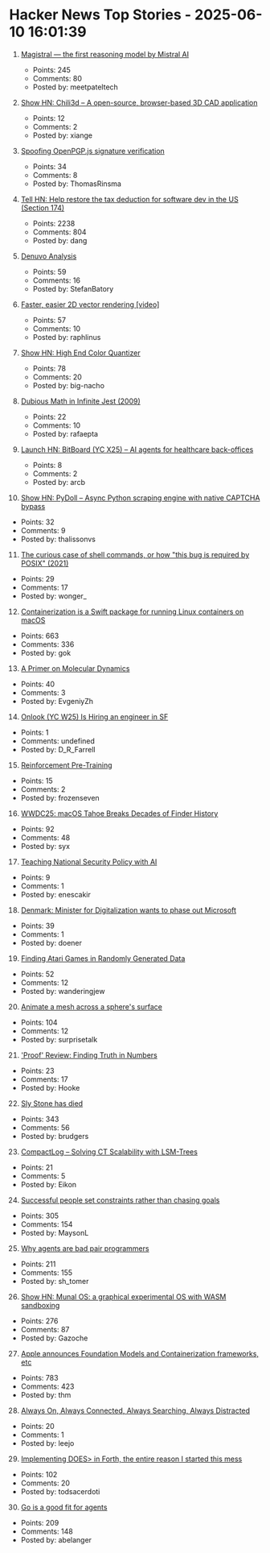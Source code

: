 # Hacker News Top Stories - 2025-06-10 16:01:39

1. [Magistral — the first reasoning model by Mistral AI](https://mistral.ai/news/magistral)
   - Points: 245
   - Comments: 80
   - Posted by: meetpateltech

2. [Show HN: Chili3d – A open-source, browser-based 3D CAD application](undefined)
   - Points: 12
   - Comments: 2
   - Posted by: xiange

3. [Spoofing OpenPGP.js signature verification](https://codeanlabs.com/blog/research/cve-2025-47934-spoofing-openpgp-js-signatures/)
   - Points: 34
   - Comments: 8
   - Posted by: ThomasRinsma

4. [Tell HN: Help restore the tax deduction for software dev in the US (Section 174)](undefined)
   - Points: 2238
   - Comments: 804
   - Posted by: dang

5. [Denuvo Analysis](https://connorjaydunn.github.io/blog/posts/denuvo-analysis/)
   - Points: 59
   - Comments: 16
   - Posted by: StefanBatory

6. [Faster, easier 2D vector rendering [video]](https://www.youtube.com/watch?v=_sv8K190Zps)
   - Points: 57
   - Comments: 10
   - Posted by: raphlinus

7. [Show HN: High End Color Quantizer](https://github.com/big-nacho/patolette)
   - Points: 78
   - Comments: 20
   - Posted by: big-nacho

8. [Dubious Math in Infinite Jest (2009)](https://www.thehowlingfantods.com/dfw/dubious-math-in-infinite-jest.html)
   - Points: 22
   - Comments: 10
   - Posted by: rafaepta

9. [Launch HN: BitBoard (YC X25) – AI agents for healthcare back-offices](undefined)
   - Points: 8
   - Comments: 2
   - Posted by: arcb

10. [Show HN: PyDoll – Async Python scraping engine with native CAPTCHA bypass](https://github.com/autoscrape-labs/pydoll)
   - Points: 32
   - Comments: 9
   - Posted by: thalissonvs

11. [The curious case of shell commands, or how "this bug is required by POSIX" (2021)](https://notes.volution.ro/v1/2021/01/notes/502e747f/)
   - Points: 29
   - Comments: 17
   - Posted by: wonger_

12. [Containerization is a Swift package for running Linux containers on macOS](https://github.com/apple/containerization)
   - Points: 663
   - Comments: 336
   - Posted by: gok

13. [A Primer on Molecular Dynamics](https://www.owlposting.com/p/a-primer-on-molecular-dynamics)
   - Points: 40
   - Comments: 3
   - Posted by: EvgeniyZh

14. [Onlook (YC W25) Is Hiring an engineer in SF](undefined)
   - Points: 1
   - Comments: undefined
   - Posted by: D_R_Farrell

15. [Reinforcement Pre-Training](https://arxiv.org/abs/2506.08007)
   - Points: 15
   - Comments: 2
   - Posted by: frozenseven

16. [WWDC25: macOS Tahoe Breaks Decades of Finder History](https://512pixels.net/2025/06/wwdc25-macos-tahoe-breaks-decades-of-finder-history/)
   - Points: 92
   - Comments: 48
   - Posted by: syx

17. [Teaching National Security Policy with AI](https://steveblank.com/2025/06/10/teaching-national-security-policy-with-ai/)
   - Points: 9
   - Comments: 1
   - Posted by: enescakir

18. [Denmark: Minister for Digitalization wants to phase out Microsoft](https://nordjyske.dk/nyheder/politik/digitaliseringsminister-vil-udfase-microsoft-i-sit-eget-ministerium/5616096)
   - Points: 39
   - Comments: 1
   - Posted by: doener

19. [Finding Atari Games in Randomly Generated Data](https://bbenchoff.github.io/pages/FiniteAtari.html)
   - Points: 52
   - Comments: 12
   - Posted by: wanderingjew

20. [Animate a mesh across a sphere's surface](https://garden.bradwoods.io/notes/javascript/three-js/animate-a-mesh-on-a-spheres-surface)
   - Points: 104
   - Comments: 12
   - Posted by: surprisetalk

21. ['Proof' Review: Finding Truth in Numbers](https://www.wsj.com/arts-culture/books/proof-review-finding-truth-in-numbers-b9779228)
   - Points: 23
   - Comments: 17
   - Posted by: Hooke

22. [Sly Stone has died](https://abcnews.go.com/US/sly-stone-pioneering-leader-funk-band-sly-family/story?id=122666345)
   - Points: 343
   - Comments: 56
   - Posted by: brudgers

23. [CompactLog – Solving CT Scalability with LSM-Trees](https://github.com/Barre/compact_log)
   - Points: 21
   - Comments: 5
   - Posted by: Eikon

24. [Successful people set constraints rather than chasing goals](https://www.joanwestenberg.com/smart-people-dont-chase-goals-they-create-limits/)
   - Points: 305
   - Comments: 154
   - Posted by: MaysonL

25. [Why agents are bad pair programmers](https://justin.searls.co/posts/why-agents-are-bad-pair-programmers/)
   - Points: 211
   - Comments: 155
   - Posted by: sh_tomer

26. [Show HN: Munal OS: a graphical experimental OS with WASM sandboxing](https://github.com/Askannz/munal-os)
   - Points: 276
   - Comments: 87
   - Posted by: Gazoche

27. [Apple announces Foundation Models and Containerization frameworks, etc](https://www.apple.com/newsroom/2025/06/apple-supercharges-its-tools-and-technologies-for-developers/)
   - Points: 783
   - Comments: 423
   - Posted by: thm

28. [Always On, Always Connected, Always Searching, Always Distracted](https://leejo.github.io/2025/06/10/always_on/)
   - Points: 20
   - Comments: 1
   - Posted by: leejo

29. [Implementing DOES> in Forth, the entire reason I started this mess](https://boston.conman.org/2025/06/09.1)
   - Points: 102
   - Comments: 20
   - Posted by: todsacerdoti

30. [Go is a good fit for agents](https://docs.hatchet.run/blog/go-agents)
   - Points: 209
   - Comments: 148
   - Posted by: abelanger

